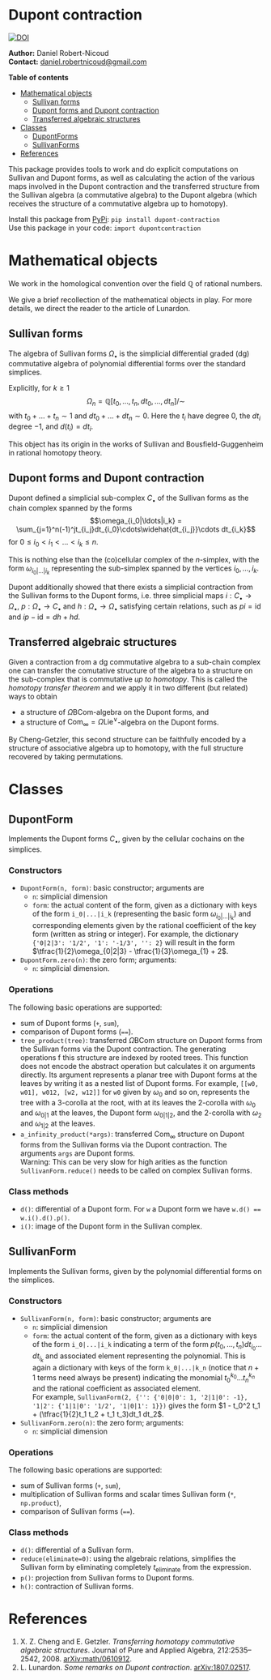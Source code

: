 # Dupont contraction

[![DOI](https://zenodo.org/badge/289950438.svg)](https://zenodo.org/badge/latestdoi/289950438)

**Author:** Daniel Robert-Nicoud<br>
**Contact:** daniel.robertnicoud@gmail.com

**Table of contents**
* [Mathematical objects](#mathematicalobjects)
    * [Sullivan forms](#sullivanforms)
    * [Dupont forms and Dupont contraction](#dupontforms)
    * [Transferred algebraic structures](#transferredstructures)
* [Classes](#classes)
    * [DupontForms](#classdupont)
    * [SullivanForms](#classsullivan)
* [References](#references)

This package provides tools to work and do explicit computations on Sullivan and Dupont forms, as well as calculating the action of the various maps involved in the Dupont contraction and the transferred structure from the Sullivan algebra (a commutative algebra) to the Dupont algebra (which receives the structure of a commutative algebra up to homotopy).

Install this package from [PyPi](https://pypi.org/project/dupont-contraction/1.0.0/): `pip install dupont-contraction`<br>
Use this package in your code: `import dupontcontraction`

# Mathematical objects <a name="mathematicalobjects"></a>

We work in the homological convention over the field $\mathbb{Q}$ of rational numbers.

We give a brief recollection of the mathematical objects in play. For more
details, we direct the reader to the article of Lunardon.

## Sullivan forms <a name="sullivanforms"></a>

The algebra of Sullivan forms $\Omega_\bullet$ is the simplicial differential
graded (dg) commutative algebra of polynomial differential forms over the
standard simplices.

Explicitly, for $k\ge1$
$$\Omega_n = \mathbb{Q}[t_0, \ldots, t_n, dt_0,\ldots, dt_n]/\sim$$
with $t_0 + ... + t_n \sim 1$ and $dt_0 + ... + dt_n \sim 0$. Here the $t_i$
have degree $0$, the $dt_i$ degree $-1$, and $d(t_i) = dt_i$.

This object has its origin in the works of Sullivan and Bousfield-Guggenheim in
rational homotopy theory.

## Dupont forms and Dupont contraction <a name="dupontforms"></a>

Dupont defined a simplicial sub-complex $C_\bullet$ of the Sullivan forms as the chain
complex spanned by the forms
$$\omega_{i_0|\ldots|i_k} = \sum_{j=1}^n(-1)^jt_{i_j}dt_{i_0}\cdots\widehat{dt_{i_j}}\cdots dt_{i_k}$$
for $0\le i_0 < i_1 < \ldots < i_k \le n$.

This is nothing else than the (co)cellular complex of the $n$-simplex, with the
form $\omega_{i_0|\ldots|i_k}$ representing the sub-simplex spanned by the
vertices $i_0, \ldots, i_k$.

Dupont additionally showed that there exists a simplicial contraction from the
Sullivan forms to the Dupont forms, i.e. three simplicial maps
$i:C_\bullet\to\Omega_\bullet$, $p:\Omega_\bullet\to C_\bullet$ and
$h:\Omega_\bullet\to\Omega_\bullet$ satisfying certain relations, such as
$pi = \mathrm{id}$ and $ip - \mathrm{id} = dh + hd$.

## Transferred algebraic structures <a name="transferredstructures"></a>

Given a contraction from a dg commutative algebra to a sub-chain complex one can
transfer the comutative structure of the algebra to a structure on the sub-complex
that is commutative *up to homotopy*. This is called the *homotopy transfer theorem*
and we apply it in two different (but related) ways to obtain
* a structure of $\Omega\mathrm{BCom}$-algebra on the Dupont forms, and
* a structure of $\mathrm{Com}_\infty = \Omega\mathrm{Lie}^\vee$-algebra on the
Dupont forms.

By Cheng-Getzler, this second structure can be faithfully encoded by a structure
of associative algebra up to homotopy, with the full structure recovered by taking
permutations.

# Classes <a name="classes"></a>

## DupontForm <a name="classdupont"></a>

Implements the Dupont forms $C_\bullet$, given by the cellular cochains on the simplices.

### Constructors

* `DupontForm(n, form)`: basic constructor; arguments are
    * `n`: simplicial dimension
    * `form`: the actual content of the form, given as a dictionary with keys of the form `i_0|...|i_k` (representing the basic form $\omega_{i_0|...|i_k}$) and corresponding elements given by the rational coefficient of the key form (written as string or integer). For example, the dictionary `{'0|2|3': '1/2', '1': '-1/3', '': 2}` will result in the form $\tfrac{1}{2}\omega_{0|2|3} - \tfrac{1}{3}\omega_{1} + 2$.
* `DupontForm.zero(n)`: the zero form; arguments:
    * `n`: simplicial dimension.

### Operations

The following basic operations are supported:
* sum of Dupont forms (`+`, `sum`),
* comparison of Dupont forms (`==`).
* `tree_product(tree)`: transferred $\Omega\mathrm{BCom}$ structure on Dupont forms from the Sullivan forms via the Dupont contraction. The generating operations f this structure are indexed by rooted trees. This function does not encode the abstract operation but calculates it on arguments directly. Its argument represents a planar tree with Dupont forms at the leaves by writing it as a nested list of Dupont forms. For example, `[[w0, w01], w012, [w2, w12]]` for `w0` given by $\omega_0$ and so on, represents the tree with a 3-corolla at the root, with at its leaves the 2-corolla with $\omega_0$ and $\omega_{0|1}$ at the leaves, the Dupont form $\omega_{0|1|2}$, and the 2-corolla with $\omega_2$ and $\omega_{1|2}$ at the leaves.
* `a_infinity_product(*args)`: transferred $\mathrm{Com}_\infty$ structure on Dupont forms from the Sullivan forms via the Dupont contraction. The arguments `args` are Dupont forms.<br>Warning: This can be very slow for high arities as the function `SullivanForm.reduce()` needs to be called on complex Sullivan forms.

### Class methods

* `d()`: differential of a Dupont form. For `w` a Dupont form we have
`w.d() == w.i().d().p()`.
* `i()`: image of the Dupont form in the Sullivan complex.

## SullivanForm <a name="classsullivan"></a>

Implements the Sullivan forms, given by the polynomial differential forms on the simplices.

### Constructors

* `SullivanForm(n, form)`: basic constructor; arguments are
    * `n`: simplicial dimension
    * `form`: the actual content of the form, given as a dictionary with keys of the form `i_0|...|i_k` indicating a term of the form $p(t_0,\ldots,t_n)dt_{i_0}\ldots dt_{i_k}$ and associated element representing the polynomial. This is again a dictionary with keys of the form `k_0|...|k_n` (notice that $n+1$ terms need always be present) indicating the monomial $t_0^{k_0}\ldots t_n^{k_n}$ and the rational coefficient as associated element.<br>
    For example, `SullivanForm(2, {'': {'0|0|0': 1, '2|1|0': -1}, '1|2': {'1|1|0': '1/2', '1|0|1': 1}})` gives the form $1 - t_0^2 t_1 + (\tfrac{1}{2}t_1 t_2 + t_1 t_3)dt_1 dt_2$.
* `SullivanForm.zero(n)`: the zero form; arguments:
    * `n`: simplicial dimension

### Operations

The following basic operations are supported:
* sum of Sullivan forms (`+`, `sum`),
* multiplication of Sullivan forms and scalar times Sullivan form (`*`, `np.product`),
* comparison of Sullivan forms (`==`).

### Class methods

* `d()`: differential of a Sullivan form.
* `reduce(eliminate=0)`: using the algebraic relations, simplifies the Sullivan form by eliminating completely $t_{\text{eliminate}}$ from the expression.
* `p()`: projection from Sullivan forms to Dupont forms.
* `h()`: contraction of Sullivan forms.

# References <a name="references"></a>

1. X. Z. Cheng and E. Getzler. <i>Transferring homotopy commutative algebraic structures</i>. Journal of Pure and Applied Algebra, 212:2535–2542, 2008. [arXiv:math/0610912](https://arxiv.org/pdf/math/0610912.pdf).
2. L. Lunardon. <i>Some remarks on Dupont contraction</i>. [arXiv:1807.02517](https://arxiv.org/pdf/1807.02517.pdf).
